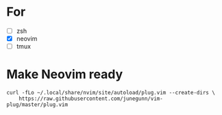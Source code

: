 # For
- [ ] zsh
- [x] neovim
- [ ] tmux

# Make Neovim ready
```
curl -fLo ~/.local/share/nvim/site/autoload/plug.vim --create-dirs \
    https://raw.githubusercontent.com/junegunn/vim-plug/master/plug.vim
```

